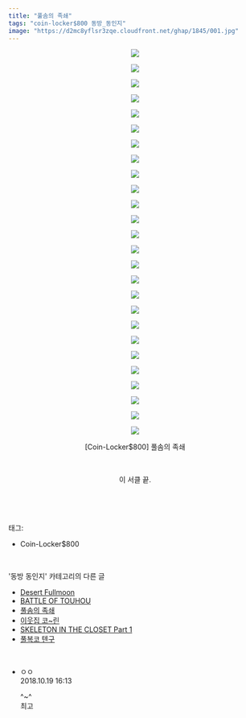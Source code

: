 ```yaml
---
title: "풀솜의 족쇄"
tags: "coin-locker$800 동방_동인지"
image: "https://d2mc8yflsr3zqe.cloudfront.net/ghap/1845/001.jpg"
---
```

<div class="article">
<p style="text-align: center; clear: none; float: none;"><img src="{{ site.imgserver2 }}/ghap/1845/001.jpg"/></p>
<p style="text-align: center; clear: none; float: none;"><img src="{{ site.imgserver2 }}/ghap/1845/002.jpg"/></p>
<p style="text-align: center; clear: none; float: none;"><img src="{{ site.imgserver2 }}/ghap/1845/003.jpg"/></p>
<p style="text-align: center; clear: none; float: none;"><img src="{{ site.imgserver2 }}/ghap/1845/004.jpg"/></p>
<p style="text-align: center; clear: none; float: none;"><img src="{{ site.imgserver2 }}/ghap/1845/005.jpg"/></p>
<p style="text-align: center; clear: none; float: none;"><img src="{{ site.imgserver2 }}/ghap/1845/006.jpg"/></p>
<p style="text-align: center; clear: none; float: none;"><img src="{{ site.imgserver2 }}/ghap/1845/007.jpg"/></p>
<p style="text-align: center; clear: none; float: none;"><img src="{{ site.imgserver2 }}/ghap/1845/008.jpg"/></p>
<p style="text-align: center; clear: none; float: none;"><img src="{{ site.imgserver2 }}/ghap/1845/009.jpg"/></p>
<p style="text-align: center; clear: none; float: none;"><img src="{{ site.imgserver2 }}/ghap/1845/010.jpg"/></p>
<p style="text-align: center; clear: none; float: none;"><img src="{{ site.imgserver2 }}/ghap/1845/011.jpg"/></p>
<p style="text-align: center; clear: none; float: none;"><img src="{{ site.imgserver2 }}/ghap/1845/012.jpg"/></p>
<p style="text-align: center; clear: none; float: none;"><img src="{{ site.imgserver2 }}/ghap/1845/013.jpg"/></p>
<p style="text-align: center; clear: none; float: none;"><img src="{{ site.imgserver2 }}/ghap/1845/014.jpg"/></p>
<p style="text-align: center; clear: none; float: none;"><img src="{{ site.imgserver2 }}/ghap/1845/015.jpg"/></p>
<p style="text-align: center; clear: none; float: none;"><img src="{{ site.imgserver2 }}/ghap/1845/016.jpg"/></p>
<p style="text-align: center; clear: none; float: none;"><img src="{{ site.imgserver2 }}/ghap/1845/017.jpg"/></p>
<p style="text-align: center; clear: none; float: none;"><img src="{{ site.imgserver2 }}/ghap/1845/018.jpg"/></p>
<p style="text-align: center; clear: none; float: none;"><img src="{{ site.imgserver2 }}/ghap/1845/019.jpg"/></p>
<p style="text-align: center; clear: none; float: none;"><img src="{{ site.imgserver2 }}/ghap/1845/020.jpg"/></p>
<p style="text-align: center; clear: none; float: none;"><img src="{{ site.imgserver2 }}/ghap/1845/021.jpg"/></p>
<p style="text-align: center; clear: none; float: none;"><img src="{{ site.imgserver2 }}/ghap/1845/022.jpg"/></p>
<p style="text-align: center; clear: none; float: none;"><img src="{{ site.imgserver2 }}/ghap/1845/023.jpg"/></p>
<p style="text-align: center; clear: none; float: none;"><img src="{{ site.imgserver2 }}/ghap/1845/024.jpg"/></p>
<p style="text-align: center; clear: none; float: none;"><img src="{{ site.imgserver2 }}/ghap/1845/025.jpg"/></p>
<p style="text-align: center; clear: none; float: none;"><img src="{{ site.imgserver2 }}/ghap/1845/026.jpg"/></p>
<p style="text-align: center; clear: none; float: none;">[Coin-Locker$800] 풀솜의 족쇄</p>
<p style="text-align: center; clear: none; float: none;"><br/></p>
<p style="text-align: center; clear: none; float: none;">이 서클 끝.</p>
<p><br/></p>
</div><br/>
<div class="tagTrail">
<p>태그: </p>
<ul>
<li>Coin-Locker$800</li>
</ul>
</div><br/>
<div class="another">
<p>'동방 동인지' 카테고리의 다른 글</p>
<ul>
<li><a href="/ghap_1847">Desert Fullmoon</a></li>
<li><a href="/ghap_1846">BATTLE OF TOUHOU</a></li>
<li><a href="/ghap_1845">풀솜의 족쇄</a></li>
<li><a href="/ghap_1844">이웃집 코~린</a></li>
<li><a href="/ghap_1843">SKELETON IN THE CLOSET Part 1</a></li>
<li><a href="/ghap_1842">풀복코 텐구</a></li>
</ul>
</div><br/>
<div class="cb_module cb_fluid">
<div class="cb_wrt cb_profile">
<div class="comment">
<ul>
<li class="cb_thumb_off" id="comment15358333">
<div class="cb_comment_area">
<div class="cb_info_area">
<div class="cb_section">
<span class="cb_nick_name">ㅇㅇ</span>
</div>
<div class="cb_section">
<span class="cb_date">2018.10.19 16:13 </span>
</div>
</div>
<div class="cb_dsc_comment">
<p class="cb_dsc">
											^~^<br/>
최고
										</p>
</div>
</div></li>
</ul>
</div>
</div><!-- commentList close -->
</div><br/>
